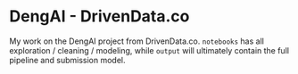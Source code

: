 # DengAI - DrivenData.co

My work on the DengAI project from DrivenData.co. `notebooks` has all exploration / cleaning / modeling, while `output` will ultimately contain the full pipeline and submission model.